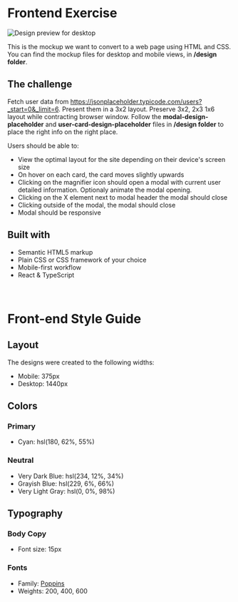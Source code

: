 # Frontend Exercise

![Design preview for desktop](./design/desktop-design.jpg)

This is the mockup we want to convert to a web page using HTML and CSS. You can find the mockup files for desktop and mobile views, in **/design folder**.

## The challenge

Fetch user data from https://jsonplaceholder.typicode.com/users?_start=0&_limit=6. Present them in a 3x2 layout. Preserve 3x2, 2x3 1x6 layout while contracting browser window. Follow the **modal-design-placeholder** and **user-card-design-placeholder** files in **/design folder** to place the right info on the right place.

Users should be able to:

- View the optimal layout for the site depending on their device's screen size
- On hover on each card, the card moves slightly upwards
- Clicking on the magnifier icon should open a modal with current user detailed information. Optionaly animate the modal opening.
- Clicking on the X element next to modal header the modal should close
- Clicking outside of the modal, the modal should close
- Modal should be responsive

## Built with

- Semantic HTML5 markup
- Plain CSS or CSS framework of your choice
- Mobile-first workflow
- React & TypeScript
  <br>
  <br>
  <br>

# Front-end Style Guide

## Layout

The designs were created to the following widths:

- Mobile: 375px
- Desktop: 1440px

## Colors

### Primary

- Cyan: hsl(180, 62%, 55%)

### Neutral

- Very Dark Blue: hsl(234, 12%, 34%)
- Grayish Blue: hsl(229, 6%, 66%)
- Very Light Gray: hsl(0, 0%, 98%)

## Typography

### Body Copy

- Font size: 15px

### Fonts

- Family: [Poppins](https://fonts.google.com/specimen/Poppins)
- Weights: 200, 400, 600
